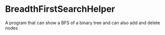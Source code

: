 # BreadthFirstSearchHelper
A program that can show a BFS of a binary tree and can also add and delete nodes
